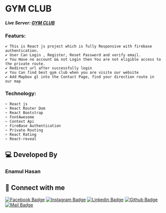 # GYM CLUB

##### Live Server: [GYM CLUB](https://gym-club.netlify.app/ ) 



### Featurs:
    ✔ This is React js project which is fully Responsive with firebase authentication.
    ✔ User Can Login , Register, Reset Password and verify email.
    ✔ You Have no account && not Login then You are not eligible access to the private route.
    ✔ Redirect url after successfully login 
    ✔ You Can find best gym club when you are visite our website
    ✔ Add Mapbox gl into the Contact Page, find your direction route in our map





### Technology:
    ➢ React js
    ➢ React Router Dom
    ➢ React Bootstrap
    ➢ FontAwesome
    ➢ Context Api
    ➢ FireBase Authentication
    ➢ Private Routing
    ➢ React Rating
    ➢ React-reveal
   


## 💻 Developed By

### Enamul Hasan

## 🚀 Connect with me

[![Facebook Badge](https://img.shields.io/badge/Facebook-1877F2?style=for-the-badge&logo=facebook&logoColor=white)](https://facebook.com/anamulhoq.prem)
[![Instagram Badge](https://img.shields.io/badge/Instagram-E4405F?style=for-the-badge&logo=instagram&logoColor=white)](https://www.instagram.com/silentkiller.840/)
[![Linkedin Badge](https://img.shields.io/badge/LinkedIn-0077B5?style=for-the-badge&logo=linkedin&logoColor=white)](https://www.linkedin.com/in/enamul-hasan-628503227/)
[![Github Badge](https://img.shields.io/badge/GitHub-100000?style=for-the-badge&logo=github&logoColor=white)](https://github.com/Enam121)
[![Mail Badge](https://img.shields.io/badge/Gmail-D14836?style=for-the-badge&logo=gmail&logoColor=white)](mailto:enamulhasan641@gmail.com)
